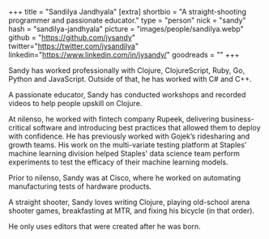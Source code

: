+++
title = "Sandilya Jandhyala"
[extra]
shortbio = "A straight-shooting programmer and passionate educator."
type = "person"
nick = "sandy"
hash = "sandilya-jandhyala"
picture = "images/people/sandilya.webp"
github = "https://github.com/jysandy"
twitter="https://twitter.com/jysandilya"
linkedin="https://www.linkedin.com/in/jysandy/"
goodreads = ""
+++

<p class="text-black text-base leading-normal  md:text-xl lg:text-xl md:leading-snug font-light pb-4 md:pb-7">
    Sandy has worked professionally with Clojure, ClojureScript, Ruby, Go, Python and JavaScript. Outside of that, he has worked with C# and C++.
</p>
<p class="text-black text-base leading-normal  md:text-xl lg:text-xl md:leading-snug font-light pb-4 md:pb-7">
    A passionate educator, Sandy has conducted workshops and recorded videos to help people upskill on Clojure.
</p>
<p class="text-black text-base leading-normal  md:text-xl lg:text-xl md:leading-snug font-light pb-4 md:pb-7">
    At nilenso, he worked with fintech company Rupeek, delivering business-critical software and introducing best practices that allowed them to deploy with confidence. He has previously worked with Gojek’s ridesharing and growth teams. His work on the multi-variate testing platform at Staples’ machine learning division helped Staples' data science team perform experiments to test the efficacy of their machine learning models.
</p>
<p class="text-black text-base leading-normal  md:text-xl lg:text-xl md:leading-snug font-light pb-4 md:pb-7">
    Prior to nilenso, Sandy was at Cisco, where he worked on automating manufacturing tests of hardware products.
</p>
<p class="text-black text-base leading-normal  md:text-xl lg:text-xl md:leading-snug font-light pb-4 md:pb-7">
    A straight shooter, Sandy loves writing Clojure, playing old-school arena shooter games, breakfasting at MTR, and fixing his bicycle (in that order).
</p>
<p class="text-black text-base leading-normal  md:text-xl lg:text-xl md:leading-snug font-light pb-4 md:pb-7">
    He only uses editors that were created after he was born.
</p>


